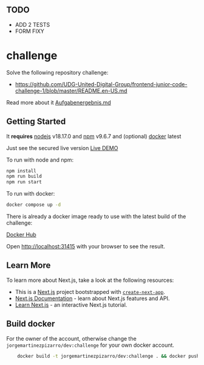 ## TODO

- ADD 2 TESTS
- FORM FIXY

# challenge

Solve the following repository challenge:

- https://github.com/UDG-United-Digital-Group/frontend-junior-code-challenge-1/blob/master/README.en-US.md

Read more about it [Aufgabenergebnis.md](https://github.com/JorgeMartinezPizarro/challenge/blob/main/Aufgabenergebnis.md)

## Getting Started

It **requires** [nodejs](https://nodejs.org/en) v18.17.0 and [npm](https://npm.org) v9.6.7 and (optional) [docker](https://docker.com) latest

Just see the secured live version [Live DEMO](https://dev.ideniox.com)

To run with node and npm:

```bash
npm install
npm run build
npm run start
```

To run with docker:

```bash
docker compose up -d
```

There is already a docker image ready to use with the latest build of the challenge:

[Docker Hub](https://hub.docker.com/repository/docker/jorgemartinezpizarro/dev/tags)

Open [http://localhost:31415](http://localhost:31415) with your browser to see the result.

## Learn More

To learn more about Next.js, take a look at the following resources:

- This is a [Next.js](https://nextjs.org/) project bootstrapped with [`create-next-app`](https://github.com/vercel/next.js/tree/canary/packages/create-next-app).
- [Next.js Documentation](https://nextjs.org/docs) - learn about Next.js features and API.
- [Learn Next.js](https://nextjs.org/learn) - an interactive Next.js tutorial.

## Build docker

For the owner of the account, otherwise change the `jorgemartinezpizarro/dev:challenge` for your own docker account.

```bash
    docker build -t jorgemartinezpizarro/dev:challenge . && docker push jorgemartinezpizarro/dev:challenge && docker compose down --remove-orphans && docker compose up -d
```

